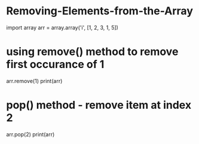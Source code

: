 # Removing-Elements-from-the-Array
import array
arr = array.array('i', [1, 2, 3, 1, 5])

# using remove() method to remove first occurance of 1
arr.remove(1)
print(arr)

# pop() method - remove item at index 2
arr.pop(2)
print(arr)
